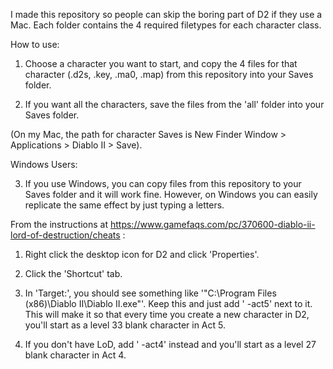 I made this repository so people can skip the boring part of D2 if they use a Mac. Each folder contains the 4 required filetypes for each character class.

How to use:

1. Choose a character you want to start, and copy the 4 files for that character (.d2s, .key, .ma0, .map) from this repository into your Saves folder.

2. If you want all the characters, save the files from the 'all' folder into your Saves folder.

(On my Mac, the path for character Saves is New Finder Window > Applications > Diablo II > Save).





Windows Users:

3. If you use Windows, you can copy files from this repository to your Saves folder and it will work fine. However, on Windows you can easily replicate the same effect by just typing a letters.

From the instructions at https://www.gamefaqs.com/pc/370600-diablo-ii-lord-of-destruction/cheats :
1. Right click the desktop icon for D2 and click 'Properties'.

2. Click the 'Shortcut' tab.

3. In 'Target:', you should see something like '"C:\Program Files (x86)\Diablo II\Diablo II.exe"'. Keep this and just add ' -act5' next to it. This will make it so that every time you create a new character in D2, you'll start as a level 33 blank character in Act 5.

4. If you don't have LoD, add ' -act4' instead and you'll start as a level 27 blank character in Act 4.